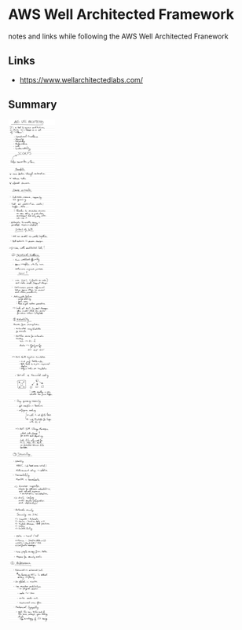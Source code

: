 # AWS Well Architected Framework

notes and links while following the AWS Well Architected Franework

## Links

- https://www.wellarchitectedlabs.com/

## Summary
![summary.png](summary.png)
